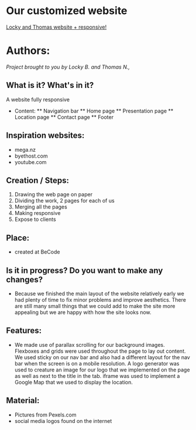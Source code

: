  
 

# Our customized website

[Locky and Thomas website + responsive!](https://lockybounty.github.io/recap-html-css/)

# Authors:

_Project brought to you by Locky B. and Thomas N.,_

## What is it? What's in it?

A website fully responsive

* Content:
** Navigation bar
** Home page
** Presentation page
** Location page
** Contact page
** Footer

## Inspiration websites:

* mega.nz
* byethost.com
* youtube.com

## Creation / Steps:

1. Drawing the web page on paper
2. Dividing the work, 2 pages for each of us
3. Merging all the pages
4. Making responsive
5. Expose to clients

## Place: 

* created at BeCode

## Is it in progress? Do you want to make any changes? 

* Because we finished the main layout of the website relatively early we had plenty of time to fix minor problems and improve aesthetics. There are still many small things that we could add to make the site more appealing but we are happy with how the site looks now.

## Features:
* We made use of parallax scrolling for our background images. Flexboxes and grids were used throughout the page to lay out content. We used sticky on our nav bar and also had a different layout for the nav bar when the screen is on a mobile resolution. A logo generator was used to creature an image for our logo that we implemented on the page as well as next to the title in the tab. iframe was used to implement a Google Map that we used to display the location.

## Material:

* Pictures from Pexels.com
* social media logos found on the internet


